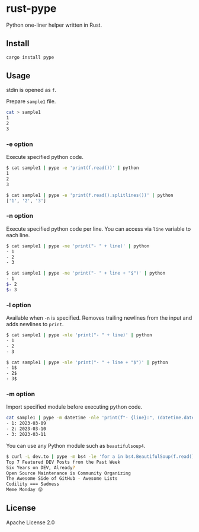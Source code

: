 # rust-pype

Python one-liner helper written in Rust.

## Install

```bash
cargo install pype
```

## Usage

stdin is opened as `f`.

Prepare `sample1` file.
```bash
cat > sample1
1
2
3
```

### -e option

Execute specified python code.

```bash
$ cat sample1 | pype -e 'print(f.read())' | python
1
2
3
```

```bash
$ cat sample1 | pype -e 'print(f.read().splitlines())' | python
['1', '2', '3']
```

### -n option

Execute specified python code per line.  You can access via `line` variable to each line.

```bash
$ cat sample1 | pype -ne 'print("- " + line)' | python
- 1
- 2
- 3
```

```bash
$ cat sample1 | pype -ne 'print("- " + line + "$")' | python
- 1
$- 2
$- 3
```

### -l option

Available when `-n` is specified.  Removes trailing newlines from the input and adds newlines to `print`.

```bash
$ cat sample1 | pype -nle 'print("- " + line)' | python
- 1
- 2
- 3
```

```bash
$ cat sample1 | pype -nle 'print("- " + line + "$")' | python
- 1$
- 2$
- 3$
```

### -m option

Import specified module before executing python code.

```bash
cat sample1 | pype -m datetime -nle 'print(f"- {line}:", (datetime.date.today() + datetime.timedelta(days=int(line))))' | python
- 1: 2023-03-09
- 2: 2023-03-10
- 3: 2023-03-11
```

You can use any Python module such as `beautifulsoup4`.

```bash
$ curl -L dev.to | pype -m bs4 -le 'for a in bs4.BeautifulSoup(f.read(), "html.parser").find_all("h2", class_="crayons-story__title"):print(a.text.strip())' | python
Top 7 Featured DEV Posts from the Past Week
Six Years on DEV, Already?
Open Source Maintenance is Community Organizing
The Awesome Side of GitHub - Awesome Lists
Codility === Sadness
Meme Monday 😝
```

## License
Apache License 2.0

